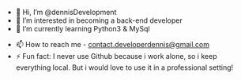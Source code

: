 - 👋 Hi, I’m @dennisDevelopment
- 👀 I’m interested in becoming a back-end developer
- 🌱 I’m currently learning Python3 & MySql
<!--- 💞️ I’m looking to collaborate on ... --->
- 📫 How to reach me - contact.developerdennis@gmail.com
- ⚡ Fun fact: I never use Github because i work alone, so i keep everything local. But i would love to use it in a professional setting!

<!---
dennisDevelopment/dennisDevelopment is a ✨ special ✨ repository because its `README.md` (this file) appears on your GitHub profile.
You can click the Preview link to take a look at your changes.
--->
